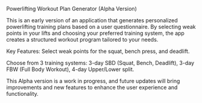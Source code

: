 Powerlifting Workout Plan Generator (Alpha Version)

This is an early version of an application that generates personalized powerlifting training plans based on a user questionnaire. By selecting weak points in your lifts and choosing your preferred training system, the app creates a structured workout program tailored to your needs.

Key Features:
Select weak points for the squat, bench press, and deadlift.

Choose from 3 training systems:
3-day SBD (Squat, Bench, Deadlift),
3-day FBW (Full Body Workout),
4-day Upper/Lower split.

This Alpha version is a work in progress, and future updates will bring improvements and new features to enhance the user experience and functionality.
